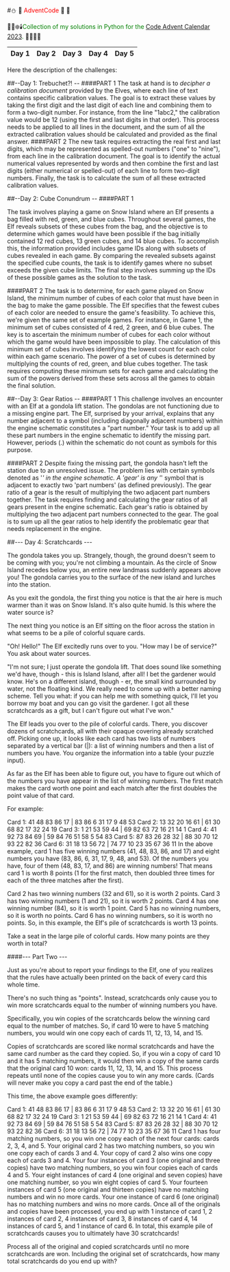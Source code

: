 #⛄ 🎁 <span style="color:red;">AdventCode</span> 🎄 🤶

 🎅🦌❄️🕯️<span style="color:green;">Collection of my solutions in Python for the  [Code Advent Calendar 2023](https://adventofcode.com). </span> 🔔🎶🥛🍪
 

| Day 1 | Day 2 | Day 3 | Day 4 | Day 5 |
| -- | -- | -- | -- | -- | 

Here the description of the challenges:

##--Day 1: Trebuchet?! --
####PART 1
The task at hand is to *decipher a calibration document* provided by the Elves, where each line of text contains specific calibration values. The goal is to extract these values by taking the first digit and the last digit of each line and combining them to form a two-digit number. For instance, from the line "1abc2," the calibration value would be 12 (using the first and last digits in that order). This process needs to be applied to all lines in the document, and the sum of all the extracted calibration values should be calculated and provided as the final answer.
####PART 2
The new task requires extracting the real first and last digits, which may be represented as spelled-out numbers ("one" to "nine"), from each line in the calibration document. The goal is to identify the actual numerical values represented by words and then combine the first and last digits (either numerical or spelled-out) of each line to form two-digit numbers. Finally, the task is to calculate the sum of all these extracted calibration values.

##--Day 2: Cube Conundrum  --
####PART 1

The task involves playing a game on Snow Island where an Elf presents a bag filled with red, green, and blue cubes. Throughout several games, the Elf reveals subsets of these cubes from the bag, and the objective is to determine which games would have been possible if the bag initially contained 12 red cubes, 13 green cubes, and 14 blue cubes.
To accomplish this, the information provided includes game IDs along with subsets of cubes revealed in each game. By comparing the revealed subsets against the specified cube counts, the task is to identify games where no subset exceeds the given cube limits. The final step involves summing up the IDs of these possible games as the solution to the task.

####PART 2
The task is to determine, for each game played on Snow Island, the minimum number of cubes of each color that must have been in the bag to make the game possible. The Elf specifies that the fewest cubes of each color are needed to ensure the game's feasibility.
To achieve this, we're given the same set of example games. For instance, in Game 1, the minimum set of cubes consisted of 4 red, 2 green, and 6 blue cubes. The key is to ascertain the minimum number of cubes for each color without which the game would have been impossible to play.
The calculation of this minimum set of cubes involves identifying the lowest count for each color within each game scenario. The power of a set of cubes is determined by multiplying the counts of red, green, and blue cubes together. The task requires computing these minimum sets for each game and calculating the sum of the powers derived from these sets across all the games to obtain the final solution.

##--Day 3: Gear Ratios  --
####PART 1
This challenge involves an encounter with an Elf at a gondola lift station. The gondolas are not functioning due to a missing engine part. The Elf, surprised by your arrival, explains that any number adjacent to a symbol (including diagonally adjacent numbers) within the engine schematic constitutes a "part number." Your task is to add up all these part numbers in the engine schematic to identify the missing part. However, periods (.) within the schematic do not count as symbols for this purpose.

####PART 2
Despite fixing the missing part, the gondola hasn't left the station due to an unresolved issue. The problem lies with certain symbols denoted as '*' in the engine schematic. A 'gear' is any '*' symbol that is adjacent to exactly two 'part numbers' (as defined previously). The gear ratio of a gear is the result of multiplying the two adjacent part numbers together.
The task requires finding and calculating the gear ratios of all gears present in the engine schematic. Each gear's ratio is obtained by multiplying the two adjacent part numbers connected to the gear. The goal is to sum up all the gear ratios to help identify the problematic gear that needs replacement in the engine.


##--- Day 4: Scratchcards ---

The gondola takes you up. Strangely, though, the ground doesn't seem to be coming with you; you're not climbing a mountain. As the circle of Snow Island recedes below you, an entire new landmass suddenly appears above you! The gondola carries you to the surface of the new island and lurches into the station.

As you exit the gondola, the first thing you notice is that the air here is much warmer than it was on Snow Island. It's also quite humid. Is this where the water source is?

The next thing you notice is an Elf sitting on the floor across the station in what seems to be a pile of colorful square cards.

"Oh! Hello!" The Elf excitedly runs over to you. "How may I be of service?" You ask about water sources.

"I'm not sure; I just operate the gondola lift. That does sound like something we'd have, though - this is Island Island, after all! I bet the gardener would know. He's on a different island, though - er, the small kind surrounded by water, not the floating kind. We really need to come up with a better naming scheme. Tell you what: if you can help me with something quick, I'll let you borrow my boat and you can go visit the gardener. I got all these scratchcards as a gift, but I can't figure out what I've won."

The Elf leads you over to the pile of colorful cards. There, you discover dozens of scratchcards, all with their opaque covering already scratched off. Picking one up, it looks like each card has two lists of numbers separated by a vertical bar (|): a list of winning numbers and then a list of numbers you have. You organize the information into a table (your puzzle input).

As far as the Elf has been able to figure out, you have to figure out which of the numbers you have appear in the list of winning numbers. The first match makes the card worth one point and each match after the first doubles the point value of that card.

For example:

Card 1: 41 48 83 86 17 | 83 86  6 31 17  9 48 53
Card 2: 13 32 20 16 61 | 61 30 68 82 17 32 24 19
Card 3:  1 21 53 59 44 | 69 82 63 72 16 21 14  1
Card 4: 41 92 73 84 69 | 59 84 76 51 58  5 54 83
Card 5: 87 83 26 28 32 | 88 30 70 12 93 22 82 36
Card 6: 31 18 13 56 72 | 74 77 10 23 35 67 36 11
In the above example, card 1 has five winning numbers (41, 48, 83, 86, and 17) and eight numbers you have (83, 86, 6, 31, 17, 9, 48, and 53). Of the numbers you have, four of them (48, 83, 17, and 86) are winning numbers! That means card 1 is worth 8 points (1 for the first match, then doubled three times for each of the three matches after the first).

Card 2 has two winning numbers (32 and 61), so it is worth 2 points.
Card 3 has two winning numbers (1 and 21), so it is worth 2 points.
Card 4 has one winning number (84), so it is worth 1 point.
Card 5 has no winning numbers, so it is worth no points.
Card 6 has no winning numbers, so it is worth no points.
So, in this example, the Elf's pile of scratchcards is worth 13 points.

Take a seat in the large pile of colorful cards. How many points are they worth in total?

####--- Part Two ---

Just as you're about to report your findings to the Elf, one of you realizes that the rules have actually been printed on the back of every card this whole time.

There's no such thing as "points". Instead, scratchcards only cause you to win more scratchcards equal to the number of winning numbers you have.

Specifically, you win copies of the scratchcards below the winning card equal to the number of matches. So, if card 10 were to have 5 matching numbers, you would win one copy each of cards 11, 12, 13, 14, and 15.

Copies of scratchcards are scored like normal scratchcards and have the same card number as the card they copied. So, if you win a copy of card 10 and it has 5 matching numbers, it would then win a copy of the same cards that the original card 10 won: cards 11, 12, 13, 14, and 15. This process repeats until none of the copies cause you to win any more cards. (Cards will never make you copy a card past the end of the table.)

This time, the above example goes differently:

Card 1: 41 48 83 86 17 | 83 86  6 31 17  9 48 53
Card 2: 13 32 20 16 61 | 61 30 68 82 17 32 24 19
Card 3:  1 21 53 59 44 | 69 82 63 72 16 21 14  1
Card 4: 41 92 73 84 69 | 59 84 76 51 58  5 54 83
Card 5: 87 83 26 28 32 | 88 30 70 12 93 22 82 36
Card 6: 31 18 13 56 72 | 74 77 10 23 35 67 36 11
Card 1 has four matching numbers, so you win one copy each of the next four cards: cards 2, 3, 4, and 5.
Your original card 2 has two matching numbers, so you win one copy each of cards 3 and 4.
Your copy of card 2 also wins one copy each of cards 3 and 4.
Your four instances of card 3 (one original and three copies) have two matching numbers, so you win four copies each of cards 4 and 5.
Your eight instances of card 4 (one original and seven copies) have one matching number, so you win eight copies of card 5.
Your fourteen instances of card 5 (one original and thirteen copies) have no matching numbers and win no more cards.
Your one instance of card 6 (one original) has no matching numbers and wins no more cards.
Once all of the originals and copies have been processed, you end up with 1 instance of card 1, 2 instances of card 2, 4 instances of card 3, 8 instances of card 4, 14 instances of card 5, and 1 instance of card 6. In total, this example pile of scratchcards causes you to ultimately have 30 scratchcards!

Process all of the original and copied scratchcards until no more scratchcards are won. Including the original set of scratchcards, how many total scratchcards do you end up with?

